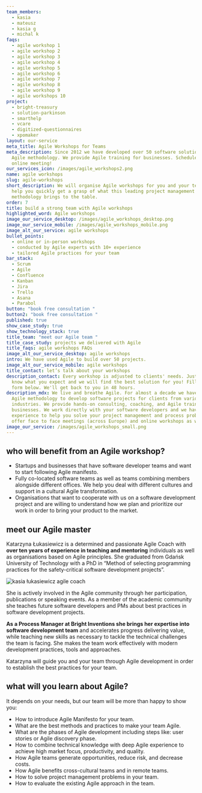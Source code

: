 ```yaml
---
team_members:
  - kasia
  - mateusz
  - kasia g
  - michal k
faqs:
  - agile workshop 1
  - agile workshop 2
  - agile workshop 3
  - agile workshop 4
  - agile workshop 5
  - agile workshop 6
  - agile workshop 7
  - agile workshop 8
  - agile workshop 9
  - agile workshops 10
project:
  - bright-treasury
  - solution-parkinson
  - smarthelp
  - vcare
  - digitized-questionnaires
  - xpomaker
layout: our-service
meta_title: Agile Workshops for Teams
meta_description: Since 2012 we have developed over 50 software solutions with
  Agile methodology. We provide Agile training for businesses. Schedule an
  online meeting!
our_services_icon: /images/agile_workshops2.png
name: agile workshops
slug: agile-workshops
short_description: We will organise Agile workshops for you and your team and
  help you quickly get a grasp of what this leading project management
  methodology brings to the table.
order: 7
title: build a strong team with Agile workshops
highlighted_word: Agile workshops
image_our_service_desktop: /images/agile_workshops_desktop.png
image_our_service_mobile: /images/agile_workshops_mobile.png
image_alt_our_service: agile workshops
bullet_points:
  - online or in-person workshops
  - conducted by Agile experts with 10+ experience
  - tailored Agile practices for your team
bar_stack:
  - Scrum
  - Agile
  - Confluence
  - Kanban
  - Jira
  - Trello
  - Asana
  - Parabol
button: "book free consultation "
button2: "book free consultation "
published: true
show_case_study: true
show_technology_stack: true
title_team: "meet our Agile team "
title_case_study: projects we delivered with Agile
title_faqs: agile workshops FAQs
image_alt_our_service_desktop: agile workshops
intro: We have used Agile to build over 50 projects.
image_alt_our_service_mobile: agile workshops
title_contact: let’s talk about your workshops
description_contact: Every workshop is adjusted to clients' needs. Just let us
  know what you expect and we will find the best solution for you! Fill out the
  form below. We'll get back to you in 48 hours.
description_mdx: We live and breathe Agile. For almost a decade we have used
  Agile methodology to develop software projects for clients from various
  industries. We provide hands-on consulting, coaching, and Agile training for
  businesses. We work directly with your software developers and we have the
  experience to help you solve your project management and process problems. We
  offer face to face meetings (across Europe) and online workshops as well.
image_our_service: /images/agile_workshops_small.png
---
```


## who will benefit from an Agile workshop?

- Startups and businesses that have software developer teams and want to start following Agile manifesto.
- Fully co-located software teams as well as teams combining members alongside different offices. We help you deal with different cultures and support in a cultural Agile transformation.
- Organisations that want to cooperate with us on a software development project and are willing to understand how we plan and prioritize our work in order to bring your product to the market.

## meet our Agile master

Katarzyna Łukasiewicz is a determined and passionate Agile Coach with **over ten years of experience in teaching and mentoring** individuals as well as organisations based on Agile principles. She graduated from Gdańsk University of Technology with a PhD in “Method of selecting programming practices for the safety-critical software development projects”.

![kasia łukasiewicz agile coach](/images/kasia_agile_coach_bright_inventions.png)

She is actively involved in the Agile community through her participation, publications or speaking events. As a member of the academic community she teaches future software developers and PMs about best practices in software development projects.

**As a Process Manager at Bright Inventions she brings her expertise into software development team** and accelerates progress delivering value, while teaching new skills as necessary to tackle the technical challenges the team is facing. She makes the team work effectively with modern development practices, tools and approaches.

Katarzyna will guide you and your team through Agile development in order to establish the best practices for your team.

## what will you learn about Agile?

It depends on your needs, but our team will be more than happy to show you:

- How to introduce Agile Manifesto for your team.
- What are the best methods and practices to make your team Agile.
- What are the phases of Agile development including steps like: user stories or Agile discovery phase.
- How to combine technical knowledge with deep Agile experience to achieve high market focus, productivity, and quality.
- How Agile teams generate opportunities, reduce risk, and decrease costs.
- How Agile benefits cross-cultural teams and in remote teams.
- How to solve project management problems in your team.
- How to evaluate the existing Agile approach in the team.
